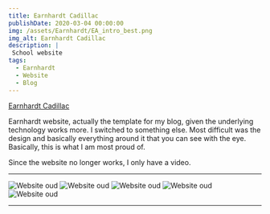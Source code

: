 ```yaml
---
title: Earnhardt Cadillac
publishDate: 2020-03-04 00:00:00
img: /assets/Earnhardt/EA_intro_best.png
img_alt: Earnhardt Cadillac
description: |
 School website
tags:
  - Earnhardt
  - Website
  - Blog
---
```


[Earnhardt Cadillac](https://www.youtube.com/watch?v=oTp7ssoeAi0)

Earnhardt website, actually the template for my blog, given the underlying technology works more.
I switched to something else.
Most difficult was the design and basically everything around it that you can see with the eye.
Basically, this is what I am most proud of.

Since the website no longer works, I only have a video.

---

![Website oud](/assets/Earnhardt/EA_intro.png)
![Website oud](/assets/Earnhardt/EA_intro2.png)
![Website oud](/assets/Earnhardt/EA_intro3.png)
![Website oud](/assets/Earnhardt/EA_intro4.png)
![Website oud](/assets/Earnhardt/EA_intro5.png)

---

